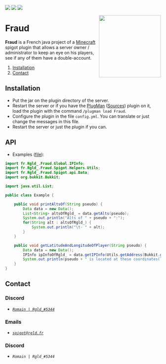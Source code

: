 [![](https://badges.spiget.org/resources/version/Version-green-69872.svg)](https://api.spiget.org/v2/resources/69872/versions/latest/download)
[![](https://badges.spiget.org/resources/rating/Rating-blue-69872.svg)](https://www.spigotmc.org/resources/fraud.69872/)
[![](https://jitci.com/gh/R-Gld/Fraud/svg)](https://jitci.com/gh/R-Gld/Fraud)

<img align="right" src="https://i.imgur.com/WjvQClG.png" height="200" width="200">

# Fraud
**Fraud** is a French java project of a [Minecraft](https://www.minecraft.net) spigot plugin that allows a server owner / administrator to keep an eye on his players, see if any of them have a double-account.

1. [Installation](#Installation)
1. [Contact](#Contact)

## Installation

- Put the jar on the plugin directory of the server.
- Restart the server or if you have the [PlugMan](https://www.spigotmc.org/resources/plugmanx.88135/) ([Sources](https://github.com/TheBlackEntity/PlugMan/)) plugin on it, load the plugin with the command `/plugman load Fraud`.
- Configure the plugin in the file `config.yml`. You can translate or just change the messages in this file.
- Restart the server or just the plugin if you can.

## API

- Examples ([file](https://github.com/R-Gld/Fraud/blob/master/src/tests/Example.java)):

```java
import fr.Rgld_.Fraud.Global.IPInfo;
import fr.Rgld_.Fraud.Spigot.Helpers.Utils;
import fr.Rgld_.Fraud.Spigot.api.Data;
import org.bukkit.Bukkit;

import java.util.List;

public class Example {

    public void printAltsOf(String pseudo) {
        Data data = new Data();
        List<String> altsOfRgld_ = data.getAlts(pseudo);
        System.out.println("Alts of " + pseudo + ":");
        for(String alt : altsOfRgld_) {
            System.out.println("\t- " + alt);
        }
    }

    public void getLatitudeAndLongitudeOfPlayer(String pseudo) {
        Data data = new Data();
        IPInfo ipInfoOfRgld_ = data.getIPInfo(Utils.getAddress(Bukkit.getPlayer(pseudo).getAddress()));
        System.out.println(pseudo + " is located at these coordinates(lat/lon): " + ipInfoOfRgld_.getLatitude() + "/" + ipInfoOfRgld_.getLongitude());
    }
}

```

## Contact

### Discord
- [*`Romain | Rgld_#5344`*](https://discord.com/users/273162457256558603)

### Emails
- [*`spigot@rgld.fr`*](mailto:spigot@rgld.fr)

### Discord
- *`Romain | Rgld_#5344`*
